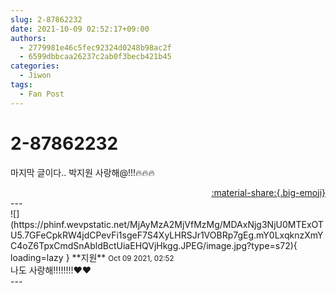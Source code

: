 ```yaml
---
slug: 2-87862232
date: 2021-10-09 02:52:17+09:00
authors:
  - 2779981e46c5fec92324d0248b98ac2f
  - 6599dbbcaa26237c2ab0f3becb421b45
categories:
  - Jiwon
tags:
  - Fan Post
---
```


# 2-87862232

<div class="post-container" markdown="1">
<div class="content-container md-sidebar__scrollwrap" markdown="1">

마지막 글이다.. 박지원 사랑해@!!!🔥🔥🔥

</div>
</div>

<div style="text-align: right;" markdown="1">
<a href="https://weverse.io/fromis9/fanpost/2-87862232" style="text-align: right;">:material-share:{.big-emoji}</a>
</div>
---

<div class="comments-container md-sidebar__scrollwrap" markdown="1">
<div class="comment" markdown="1">
<div class='id-container' markdown="1">
![](https://phinf.wevpstatic.net/MjAyMzA2MjVfMzMg/MDAxNjg3NjU0MTExOTU5.7GFeCpkRW4jdCPevFi1sgeF7S4XyLHRSJr1VOBRp7gEg.mY0LxqknzXmYC4oZ6TpxCmdSnAbldBctUiaEHQVjHkgg.JPEG/image.jpg?type=s72){ loading=lazy }
**<span class="artist">지원</span>** <small>Oct 09 2021, 02:52</small><br>
</div>
<div class='comment-body' markdown="1">
나도 사랑해!!!!!!!!❤️❤️
</div>
</div>
</div>
---
